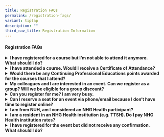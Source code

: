 ```yaml
---
title: Registration FAQs
permalink: /registration-faqs/
variant: tiptap
description: ""
third_nav_title: Registration Information
---
```

<p></p>
<h4><strong>Registration FAQs</strong></h4>
<div data-type="detailGroup" class="isomer-accordion-group isomer-accordion isomer-accordion-white">
<details class="isomer-details">
<summary><strong>I have registered for a course but I’m not able to attend it anymore. What should I do?</strong>
</summary>
<div data-type="detailsContent" class="isomer-details-content">
<p>Please email us with your name, contact number, institution and the full
title and date of the event that you had registered for.</p>
<ul data-tight="true" class="tight">
<li>
<p>For Proper Conduct of Research courses: <a href="mailto:research_courseadmin@nhg.com.sg" rel="noopener noreferrer nofollow" target="_blank">research_courseadmin@nhg.com.sg</a>
</p>
</li>
<li>
<p>For all other training courses: <a href="mailto:researchtraining@nhg.com.sg" rel="noopener noreferrer nofollow" target="_blank">researchtraining@nhg.com.sg</a>
</p>
</li>
</ul>
<p>Kindly also state whether you would like to withdraw from the course or
arrange for a one-for-one substitution, and relevant justifications.</p>
<p><strong>Course Withdrawal</strong>
<br>Refer to chart below for the respective refund amounts:</p>
<div class="isomer-image-wrapper">
<img style="width: 100%" height="auto" width="100%" alt="" src="/images/Training/course_fees_refund_amount_table.jpg">
</div>
<p>No-Shows’ will not qualify for refunds and the Institution or participants
whom has registered and provided the information prior remains liable for
the full registration fees.</p>
<p></p>
<p><strong>Substitution of Participant</strong>
<br>If the participant is unable to attend a course that he/she has registered
for, he/she may arrange for alternate personnel to take up the seat as
a one-for-one substitution. Such requests are to be submitted via email
to <a href="mailto:researchtraining@nhg.com.sg" rel="noopener noreferrer nofollow" target="_blank">researchtraining@nhg.com.sg</a> and
will be approved on a case-to-case basis.</p>
<p>An administrative fee of $15 (before GST) will be charged if the request
for this substitution is received &lt; 5 working days before the commencement
of the course.</p>
<p><strong>Course Cancellation by the Training Provider</strong>
<br>In case of unforeseen circumstances, the training provider reserves the
right to cancel the course and will fully refund all paid fees.</p>
<p></p>
</div>
</details>
</div>
<div data-type="detailGroup" class="isomer-accordion-group isomer-accordion isomer-accordion-white">
<details class="isomer-details">
<summary><strong>I have attended a course. Would I receive a Certificate of Attendance?</strong>
</summary>
<div data-type="detailsContent" class="isomer-details-content">
<p>Below are the minimum requirements to obtain the E-Certificate of Attendance
/ Achievement respectively.</p>
<div class="isomer-image-wrapper">
<img style="width: 90%;" height="auto" width="100%" alt="" src="/images/Training/course_attendance_min_req_table.jpg">
</div>
<p>The e-certificates would be sent to you via email after course completion.</p>
<p>&nbsp;</p>
<p>All requests for re-issuance of e-certificates for courses that were conducted
more than 1 year before the date of request would be subjected to an administrative
fee of $15 (before GST).</p>
<p></p>
</div>
</details>
</div>
<div data-type="detailGroup" class="isomer-accordion-group isomer-accordion isomer-accordion-white">
<details class="isomer-details">
<summary><strong>Would there be any Continuing Professional Educations points awarded for the courses that I attend?</strong>
</summary>
<div data-type="detailsContent" class="isomer-details-content">
<p>Relevant training courses conducted by the NHG Group Research &amp; Innovation
will be submitted to the Singapore Medical Council (SMC), Singapore Nursing
Board (SNB) and Singapore Pharmacy Council (SPC) for CME / CNE / CPE points
respectively. All applications for CME / CNE / CPE points are subjected
to approval by the respective councils.</p>
<p>All attendees are required to submit their professional registration number
(e.g. MCR) via the registration portal in order for us to apply for CPE
points.</p>
<p></p>
</div>
</details>
</div>
<div data-type="detailGroup" class="isomer-accordion-group isomer-accordion isomer-accordion-white">
<details class="isomer-details">
<summary><strong>My colleagues and I are interested in an event. Can we register as a group? Will we be eligible for a group discount?</strong>
</summary>
<div data-type="detailsContent" class="isomer-details-content">
<p>No. The FormSG system only accepts individual registrations. NHG does
not offer group discounts.</p>
<p></p>
</div>
</details>
</div>
<div data-type="detailGroup" class="isomer-accordion-group isomer-accordion isomer-accordion-white">
<details class="isomer-details">
<summary><strong>Can you register for me? I am very busy.</strong>
</summary>
<div data-type="detailsContent" class="isomer-details-content">
<p>We are unable to register on behalf of participants. Participants are
required to register through the course’s FormSG registration link.</p>
<p></p>
</div>
</details>
</div>
<div data-type="detailGroup" class="isomer-accordion-group isomer-accordion isomer-accordion-white">
<details class="isomer-details">
<summary><strong>Can I reserve a seat for an event via phone/email because I don’t have time to register online?</strong>
</summary>
<div data-type="detailsContent" class="isomer-details-content">
<p>No. Registration is on a first come-first-serve basis, via FormSG course
registration link.</p>
<p></p>
</div>
</details>
</div>
<div data-type="detailGroup" class="isomer-accordion-group isomer-accordion isomer-accordion-white">
<details class="isomer-details">
<summary><strong>I am from NUH, am I considered an NHG Health participant?</strong>
</summary>
<div data-type="detailsContent" class="isomer-details-content">
<p>No. NUH is not an NHG institution.</p>
<p>Please refer to the <a href="/course-fees-categories/" rel="noopener nofollow" target="_blank">Registration Fee Category Classifications (here)</a> for
the list of organizations under the respective categories.</p>
<p></p>
</div>
</details>
</div>
<div data-type="detailGroup" class="isomer-accordion-group isomer-accordion isomer-accordion-white">
<details class="isomer-details">
<summary><strong>I am a resident in an NHG Health institution (e.g. TTSH). Do I pay NHG Health institution rates?</strong>
</summary>
<div data-type="detailsContent" class="isomer-details-content">
<p>NHG institution rates apply to all clinicians enrolled in the NHG Residency
Programme.</p>
<p></p>
</div>
</details>
</div>
<div data-type="detailGroup" class="isomer-accordion-group isomer-accordion isomer-accordion-white">
<details class="isomer-details">
<summary><strong>I have registered for the event but did not receive any confirmation. What should I do?</strong>
</summary>
<div data-type="detailsContent" class="isomer-details-content">
<p><strong>For Proper Conduct of Research courses:</strong>
</p>
<p>Please email <a href="mailto:research_courseadmin@nhg.com.sg" rel="noopener noreferrer nofollow" target="_blank">research_courseadmin@nhg.com.sg</a> with
your name, contact number, institution and the full title of the event
that you had registered for.</p>
<p><strong>For all other training courses:</strong>
</p>
<p>Please email <a href="mailto:researchtraining@nhg.com.sg" rel="noopener noreferrer nofollow" target="_blank">researchtraining@nhg.com.sg</a> with
your name, contact number, institution and the full title of the event
that you had registered for.</p>
<p></p>
</div>
</details>
</div>
<p></p>
<p></p>
<p></p>
<p></p>
<p></p>
<p></p>
<p></p>
<p></p>
<p></p>
<p></p>